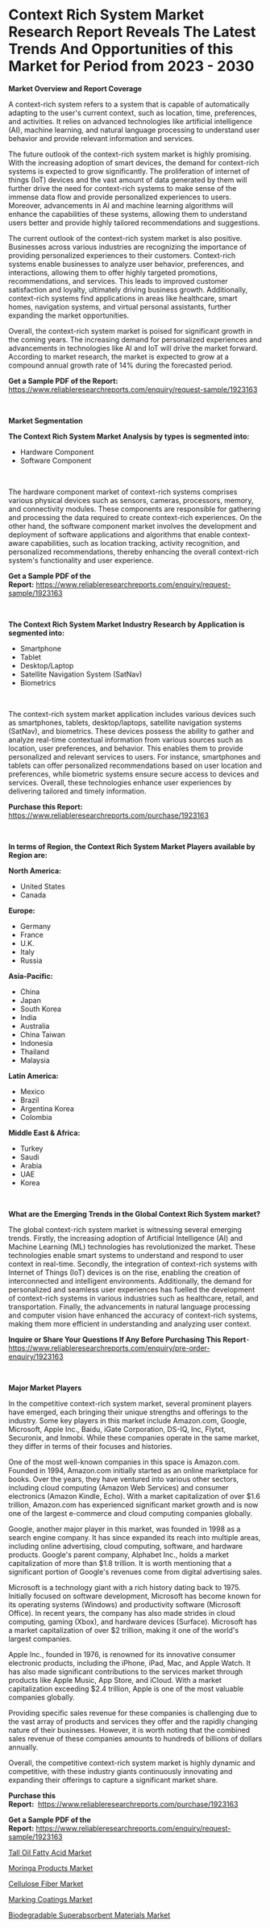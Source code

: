 <p><h1>Context Rich System Market Research Report Reveals The Latest Trends And Opportunities of this Market for Period from 2023 - 2030</h1></p><p><strong>Market Overview and Report Coverage</strong></p>
<p><p>A context-rich system refers to a system that is capable of automatically adapting to the user's current context, such as location, time, preferences, and activities. It relies on advanced technologies like artificial intelligence (AI), machine learning, and natural language processing to understand user behavior and provide relevant information and services.</p><p>The future outlook of the context-rich system market is highly promising. With the increasing adoption of smart devices, the demand for context-rich systems is expected to grow significantly. The proliferation of internet of things (IoT) devices and the vast amount of data generated by them will further drive the need for context-rich systems to make sense of the immense data flow and provide personalized experiences to users. Moreover, advancements in AI and machine learning algorithms will enhance the capabilities of these systems, allowing them to understand users better and provide highly tailored recommendations and suggestions.</p><p>The current outlook of the context-rich system market is also positive. Businesses across various industries are recognizing the importance of providing personalized experiences to their customers. Context-rich systems enable businesses to analyze user behavior, preferences, and interactions, allowing them to offer highly targeted promotions, recommendations, and services. This leads to improved customer satisfaction and loyalty, ultimately driving business growth. Additionally, context-rich systems find applications in areas like healthcare, smart homes, navigation systems, and virtual personal assistants, further expanding the market opportunities.</p><p>Overall, the context-rich system market is poised for significant growth in the coming years. The increasing demand for personalized experiences and advancements in technologies like AI and IoT will drive the market forward. According to market research, the market is expected to grow at a compound annual growth rate of 14% during the forecasted period.</p></p>
<p><strong>Get a Sample PDF of the Report:</strong> <a href="https://www.reliableresearchreports.com/enquiry/request-sample/1923163">https://www.reliableresearchreports.com/enquiry/request-sample/1923163</a></p>
<p>&nbsp;</p>
<p><strong>Market Segmentation</strong></p>
<p><strong>The Context Rich System Market Analysis by types is segmented into:</strong></p>
<p><ul><li>Hardware Component</li><li>Software Component</li></ul></p>
<p>&nbsp;</p>
<p><p>The hardware component market of context-rich systems comprises various physical devices such as sensors, cameras, processors, memory, and connectivity modules. These components are responsible for gathering and processing the data required to create context-rich experiences. On the other hand, the software component market involves the development and deployment of software applications and algorithms that enable context-aware capabilities, such as location tracking, activity recognition, and personalized recommendations, thereby enhancing the overall context-rich system's functionality and user experience.</p></p>
<p><strong>Get a Sample PDF of the Report:</strong>&nbsp;<a href="https://www.reliableresearchreports.com/enquiry/request-sample/1923163">https://www.reliableresearchreports.com/enquiry/request-sample/1923163</a></p>
<p>&nbsp;</p>
<p><strong>The Context Rich System Market Industry Research by Application is segmented into:</strong></p>
<p><ul><li>Smartphone</li><li>Tablet</li><li>Desktop/Laptop</li><li>Satellite Navigation System (SatNav)</li><li>Biometrics</li></ul></p>
<p>&nbsp;</p>
<p><p>The context-rich system market application includes various devices such as smartphones, tablets, desktop/laptops, satellite navigation systems (SatNav), and biometrics. These devices possess the ability to gather and analyze real-time contextual information from various sources such as location, user preferences, and behavior. This enables them to provide personalized and relevant services to users. For instance, smartphones and tablets can offer personalized recommendations based on user location and preferences, while biometric systems ensure secure access to devices and services. Overall, these technologies enhance user experiences by delivering tailored and timely information.</p></p>
<p><strong>Purchase this Report:</strong>&nbsp; <a href="https://www.reliableresearchreports.com/purchase/1923163">https://www.reliableresearchreports.com/purchase/1923163</a></p>
<p>&nbsp;</p>
<p><strong>In terms of Region, the Context Rich System Market Players available by Region are:</strong></p>
<p>
    <p> <strong> North America: </strong>
        <ul>
            <li>United States</li>
            <li>Canada</li>
        </ul>
        </p> 
    <p> <strong> Europe: </strong>
        <ul>
            <li>Germany</li>
            <li>France</li>
            <li>U.K.</li>
            <li>Italy</li>
            <li>Russia</li>
        </ul>
        </p> 
    <p> <strong> Asia-Pacific: </strong>
        <ul>
            <li>China</li>
            <li>Japan</li>
            <li>South Korea</li>
            <li>India</li>
            <li>Australia</li>
            <li>China Taiwan</li>
            <li>Indonesia</li>
            <li>Thailand</li>
            <li>Malaysia</li>
        </ul>
        </p> 
    <p> <strong> Latin America: </strong>
        <ul>
            <li>Mexico</li>
            <li>Brazil</li>
            <li>Argentina Korea</li>
            <li>Colombia</li>
        </ul>
        </p> 
    <p> <strong> Middle East & Africa: </strong>
        <ul>
            <li>Turkey</li>
            <li>Saudi</li>
            <li>Arabia</li>
            <li>UAE</li>
            <li>Korea</li>
        </ul>
    </p>
    </p>
<p>&nbsp;</p>
<p><strong>What are the Emerging Trends in the Global Context Rich System market?</strong></p>
<p><p>The global context-rich system market is witnessing several emerging trends. Firstly, the increasing adoption of Artificial Intelligence (AI) and Machine Learning (ML) technologies has revolutionized the market. These technologies enable smart systems to understand and respond to user context in real-time. Secondly, the integration of context-rich systems with Internet of Things (IoT) devices is on the rise, enabling the creation of interconnected and intelligent environments. Additionally, the demand for personalized and seamless user experiences has fuelled the development of context-rich systems in various industries such as healthcare, retail, and transportation. Finally, the advancements in natural language processing and computer vision have enhanced the accuracy of context-rich systems, making them more efficient in understanding and analyzing user context.</p></p>
<p><strong>Inquire or Share Your Questions If Any Before Purchasing This Report</strong>- <a href="https://www.reliableresearchreports.com/enquiry/pre-order-enquiry/1923163">https://www.reliableresearchreports.com/enquiry/pre-order-enquiry/1923163</a></p>
<p>&nbsp;</p>
<p><strong>Major Market Players</strong></p>
<p><p>In the competitive context-rich system market, several prominent players have emerged, each bringing their unique strengths and offerings to the industry. Some key players in this market include Amazon.com, Google, Microsoft, Apple Inc., Baidu, iGate Corporation, DS-IQ, Inc, Flytxt, Securonix, and Inmobi. While these companies operate in the same market, they differ in terms of their focuses and histories.</p><p>One of the most well-known companies in this space is Amazon.com. Founded in 1994, Amazon.com initially started as an online marketplace for books. Over the years, they have ventured into various other sectors, including cloud computing (Amazon Web Services) and consumer electronics (Amazon Kindle, Echo). With a market capitalization of over $1.6 trillion, Amazon.com has experienced significant market growth and is now one of the largest e-commerce and cloud computing companies globally.</p><p>Google, another major player in this market, was founded in 1998 as a search engine company. It has since expanded its reach into multiple areas, including online advertising, cloud computing, software, and hardware products. Google's parent company, Alphabet Inc., holds a market capitalization of more than $1.8 trillion. It is worth mentioning that a significant portion of Google's revenues come from digital advertising sales.</p><p>Microsoft is a technology giant with a rich history dating back to 1975. Initially focused on software development, Microsoft has become known for its operating systems (Windows) and productivity software (Microsoft Office). In recent years, the company has also made strides in cloud computing, gaming (Xbox), and hardware devices (Surface). Microsoft has a market capitalization of over $2 trillion, making it one of the world's largest companies.</p><p>Apple Inc., founded in 1976, is renowned for its innovative consumer electronic products, including the iPhone, iPad, Mac, and Apple Watch. It has also made significant contributions to the services market through products like Apple Music, App Store, and iCloud. With a market capitalization exceeding $2.4 trillion, Apple is one of the most valuable companies globally.</p><p>Providing specific sales revenue for these companies is challenging due to the vast array of products and services they offer and the rapidly changing nature of their businesses. However, it is worth noting that the combined sales revenue of these companies amounts to hundreds of billions of dollars annually.</p><p>Overall, the competitive context-rich system market is highly dynamic and competitive, with these industry giants continuously innovating and expanding their offerings to capture a significant market share.</p></p>
<p><strong>Purchase this Report:</strong>&nbsp;&nbsp;<a href="https://www.reliableresearchreports.com/purchase/1923163">https://www.reliableresearchreports.com/purchase/1923163</a></p>
<p></p>
<p><strong>Get a Sample PDF of the Report:</strong>&nbsp;<a href="https://www.reliableresearchreports.com/enquiry/request-sample/1923163">https://www.reliableresearchreports.com/enquiry/request-sample/1923163</a></p>
<p><p><a href="https://medium.com/@carolclarkson766/tall-oil-fatty-acid-market-size-and-market-trends-complete-industry-overview-2023-to-2030-6c429f1d34f1">Tall Oil Fatty Acid Market</a></p><p><a href="https://medium.com/@gabriellemcgrath66/moringa-products-market-trends-and-market-analysis-forecasted-for-period-2023-2030-4ebc7a4fb3c1">Moringa Products Market</a></p><p><a href="https://medium.com/@jenniferwhite656/cellulose-fiber-market-size-and-market-trends-complete-industry-overview-2023-to-2030-c9560fe7e20d">Cellulose Fiber Market</a></p><p><a href="https://medium.com/@laurenglover76/marking-coatings-market-size-cagr-trends-2024-2030-2d843cfafebc">Marking Coatings Market</a></p><p><a href="https://medium.com/@bernadetteball666/biodegradable-superabsorbent-materials-market-size-cagr-trends-2024-2030-5859814748a3">Biodegradable Superabsorbent Materials Market</a></p></p>